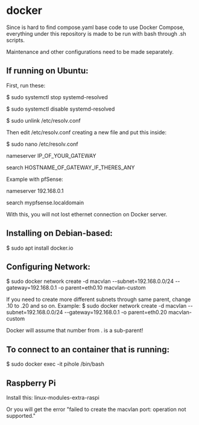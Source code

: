 # docker

Since is hard to find compose.yaml base code to use Docker Compose,
everything under this repository is made to be run with bash through .sh scripts.

Maintenance and other configurations need to be made separately.

## If running on Ubuntu:
First, run these:

$ sudo systemctl stop systemd-resolved

$ sudo systemctl disable systemd-resolved

$ sudo unlink /etc/resolv.conf

Then edit /etc/resolv.conf creating a new file and put this inside:

$ sudo nano /etc/resolv.conf

nameserver IP_OF_YOUR_GATEWAY

search HOSTNAME_OF_GATEWAY_IF_THERES_ANY

Example with pfSense:

nameserver 192.168.0.1

search mypfsense.localdomain

With this, you will not lost ethernet connection on Docker server.

## Installing on Debian-based:
$ sudo apt install docker.io

## Configuring Network:
$ sudo docker network create -d macvlan --subnet=192.168.0.0/24 --gateway=192.168.0.1 -o parent=eth0.10 macvlan-custom

If you need to create more different subnets through same parent, change .10 to .20 and so on.
Example:
$ sudo docker network create -d macvlan --subnet=192.168.0.0/24 --gateway=192.168.0.1 -o parent=eth0.20 macvlan-custom

Docker will assume that number from . is a sub-parent!

## To connect to an container that is running:
$ sudo docker exec -it pihole /bin/bash

## Raspberry Pi
Install this: linux-modules-extra-raspi

Or you will get the error "failed to create the macvlan port: operation not supported."
